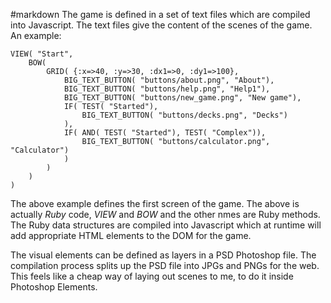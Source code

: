 #markdown
The game is defined in a set of text files which are compiled into
Javascript.  The text files give the content of
the scenes of the game.  An example:

~~~
VIEW( "Start",
	BOW(
		GRID( {:x=>40, :y=>30, :dx1=>0, :dy1=>100},
			BIG_TEXT_BUTTON( "buttons/about.png", "About"),
			BIG_TEXT_BUTTON( "buttons/help.png", "Help1"),
			BIG_TEXT_BUTTON( "buttons/new_game.png", "New game"),
			IF( TEST( "Started"),
				BIG_TEXT_BUTTON( "buttons/decks.png", "Decks")
			),
			IF( AND( TEST( "Started"), TEST( "Complex")),
				BIG_TEXT_BUTTON( "buttons/calculator.png", "Calculator")
			)
		)
	)
)

~~~
The above example defines the first screen of the game.  The above is
actually *Ruby* code, *VIEW* and *BOW* and the other nmes are
Ruby methods.  The Ruby data structures are compiled into
Javascript which at runtime will add appropriate HTML elements to the
DOM for the game.

The visual elements can be defined as layers in a PSD Photoshop
file.  The compilation process splits up the PSD file into JPGs
and PNGs for the web.  This feels like a cheap way of laying
out scenes to me, to do it inside Photoshop Elements.
